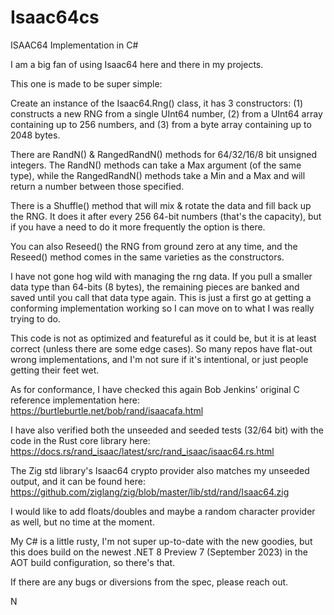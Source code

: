 # Isaac64cs

ISAAC64 Implementation in C#

I am a big fan of using Isaac64 here and there in my projects.

This one is made to be super simple:

Create an instance of the Isaac64.Rng() class, it has 3 constructors: (1) constructs
a new RNG from a single UInt64 number, (2) from a UInt64 array containing up to 256
numbers, and (3) from a byte array containing up to 2048 bytes.

There are RandN() & RangedRandN() methods for 64/32/16/8 bit unsigned integers.
The RandN() methods can take a Max argument (of the same type), while the 
RangedRandN() methods take a Min and a Max and will return a number between
those specified.

There is a Shuffle() method that will mix & rotate the data and fill back
up the RNG.  It does it after every 256 64-bit numbers (that's the
capacity), but if you have a need to do it more frequently the option is
there.

You can also Reseed() the RNG from ground zero at any time, and the Reseed()
method comes in the same varieties as the constructors.

I have not gone hog wild with managing the rng data.  If you pull a smaller
data type than 64-bits (8 bytes), the remaining pieces are banked and saved
until you call that data type again.  This is just a first go at getting a
conforming implementation working so I can move on to what I was really 
trying to do.

This code is not as optimized and featureful as it could be, but it is at least
correct (unless there are some edge cases).  So many repos have flat-out wrong
implementations, and I'm not sure if it's intentional, or just people getting
their feet wet.

As for conformance, I have checked this again Bob Jenkins' original C reference
implementation here: https://burtleburtle.net/bob/rand/isaacafa.html

I have also verified both the unseeded and seeded tests (32/64 bit) with the 
code in the Rust core library here: https://docs.rs/rand_isaac/latest/src/rand_isaac/isaac64.rs.html

The Zig std library's Isaac64 crypto provider also matches my unseeded output,
and it can be found here: https://github.com/ziglang/zig/blob/master/lib/std/rand/Isaac64.zig

I would like to add floats/doubles and maybe a random character provider as well, but
no time at the moment.

My C# is a little rusty, I'm not super up-to-date with the new goodies, but this does
build on the newest .NET 8 Preview 7 (September 2023) in the AOT build configuration,
so there's that.

If there are any bugs or diversions from the spec, please reach out.

N
